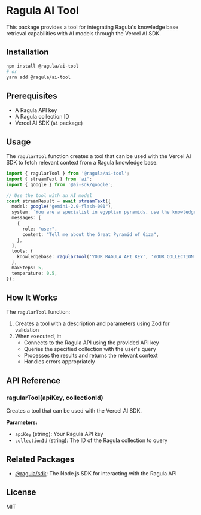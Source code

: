 # Ragula AI Tool

This package provides a tool for integrating Ragula's knowledge base retrieval capabilities with AI models through the Vercel AI SDK.

## Installation

```bash
npm install @ragula/ai-tool
# or
yarn add @ragula/ai-tool
```

## Prerequisites

- A Ragula API key
- A Ragula collection ID
- Vercel AI SDK (`ai` package)

## Usage

The `ragularTool` function creates a tool that can be used with the Vercel AI SDK to fetch relevant context from a Ragula knowledge base.

```typescript
import { ragularTool } from '@ragula/ai-tool';
import { streamText } from 'ai';
import { google } from '@ai-sdk/google';

// Use the tool with an AI model
const streamResult = await streamText({
  model: google("gemini-2.0-flash-001"),
  system: `You are a specialist in egyptian pyramids, use the knowledgebase tool to source your information.`,
  messages: [
    {
      role: "user",
      content: "Tell me about the Great Pyramid of Giza",
    },
  ],
  tools: {
    knowledgebase: ragularTool('YOUR_RAGULA_API_KEY', 'YOUR_COLLECTION_ID')
  },
  maxSteps: 5,
  temperature: 0.5,
});
```

## How It Works

The `ragularTool` function:

1. Creates a tool with a description and parameters using Zod for validation
2. When executed, it:
   - Connects to the Ragula API using the provided API key
   - Queries the specified collection with the user's query
   - Processes the results and returns the relevant context
   - Handles errors appropriately

## API Reference

### ragularTool(apiKey, collectionId)

Creates a tool that can be used with the Vercel AI SDK.

**Parameters:**

- `apiKey` (string): Your Ragula API key
- `collectionId` (string): The ID of the Ragula collection to query

## Related Packages

- [@ragula/sdk](../sdk): The Node.js SDK for interacting with the Ragula API

## License

MIT